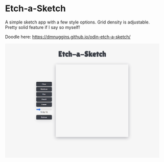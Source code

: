# Etch-a-Sketch
A simple sketch app with a few style options. Grid density is adjustable. Pretty solid feature if I say so myself! 

Doodle here: https://dmnuggins.github.io/odin-etch-a-sketch/

![](https://github.com/dmnuggins/odin-etch-a-sketch/blob/main/static/odin-etch-a-sketch.gif)
